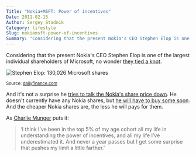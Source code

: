 ```yaml
---
Title: "Nokia+MSFT: Power of incentives"
Date: 2011-02-15
Author: Sergey Stadnik
Category: lifestyle
Slug: nokiamsft-power-of-incentives
Summary: "Considering that the present Nokia's CEO Stephen Elop is one of the largest individual shareholders of 	Microsoft, no wonder they tied a knot."
---
```


Considering that the present Nokia's CEO Stephen Elop is one of the
largest individual shareholders of Microsoft, no wonder [they tied a
knot](http://www.zdnet.com/blog/igeneration/nokia-and-microsoft-team-up-suffering-together-merging-to-survive/8152).

<div class="image">
	<img src="{filename}/images/2011-02-15_elop_msft.png" alt ="Stephen Elop: 130,026 Microsoft shares">
	<p class="legend">
    	<small>Source: <a href="http://www.dailyfinance.com/company/microsoft-corporation/msft/nas/institutional-ownership">dailyfinance.com</a></small>
    </p>
</div>

And it's not a surprise he [tries to talk the Nokia's share price
down](http://www.google.com/url?sa=t&source=web&cd=1&ved=0CBIQFjAA&url=http%3A%2F%2Fconversations.nokia.com%2F2011%2F02%2F14%2Fstephen-elops-nokia-press-conference-at-mwc%2F&rct=j&q=nokia%20bad%20position%20elop&ei=ip5dTY_sEYbJceeT3e8J&usg=AFQjCNE7GvdOaiZXODpUtb0aU6DP-uI7cw&sig2=0g4rBsyeJHzPFy7FHquxsw&cad=rja).
He doesn't currently have any Nokia shares, but [he will have to buy
some soon](http://mynokiablog.com/2011/02/13/nokia-ceo-elop-to-buy-nokia-shares-asap-to-divest-microsoft-shares-soon/).
And the cheaper Nokia shares are, the less he will pays for them.

As [Charlie Munger](http://en.wikipedia.org/wiki/Charlie_Munger) puts it:

> ‘I think I’ve been in the top 5% of my
> age cohort all my life in understanding the power of incentives, and
> all my life I’ve underestimated it. And never a year passes but I get
> some surprise that pushes my limit a little farther.’